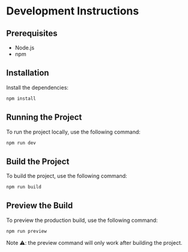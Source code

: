 # Development Instructions

## Prerequisites

- Node.js
- npm

## Installation

Install the dependencies:

```sh
npm install
```

## Running the Project

To run the project locally, use the following command:

```sh
npm run dev
```

## Build the Project

To build the project, use the following command:

```sh
npm run build
```

## Preview the Build

To preview the production build, use the following command:

```sh
npm run preview
```

Note ⚠️: the preview command will only work after building the project.
